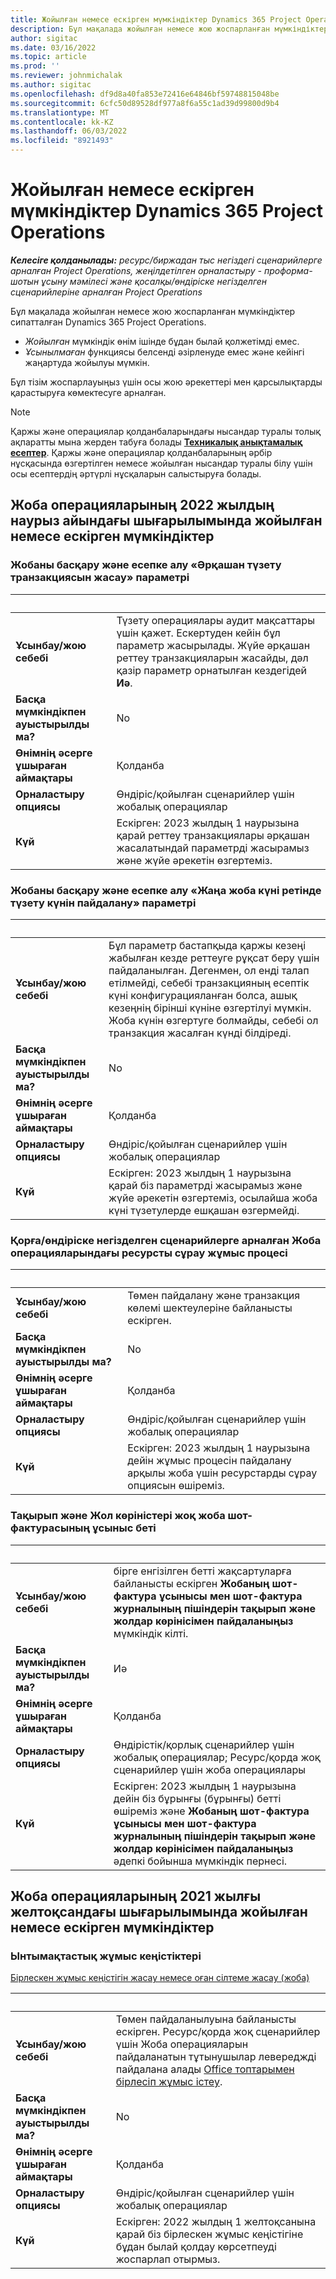 ```yaml
---
title: Жойылған немесе ескірген мүмкіндіктер Dynamics 365 Project Operations
description: Бұл мақалада жойылған немесе жою жоспарланған мүмкіндіктер сипатталған Dynamics 365 Project Operations.
author: sigitac
ms.date: 03/16/2022
ms.topic: article
ms.prod: ''
ms.reviewer: johnmichalak
ms.author: sigitac
ms.openlocfilehash: df9d8a40fa853e72416e64846bf59748815048be
ms.sourcegitcommit: 6cfc50d89528df977a8f6a55c1ad39d99800d9b4
ms.translationtype: MT
ms.contentlocale: kk-KZ
ms.lasthandoff: 06/03/2022
ms.locfileid: "8921493"
---
```

# <a name="removed-or-deprecated-features-in-dynamics-365-project-operations"></a>Жойылған немесе ескірген мүмкіндіктер Dynamics 365 Project Operations

_**Келесіге қолданылады:** ресурс/биржадан тыс негіздегі сценарийлерге арналған Project Operations, жеңілдетілген орналастыру - проформа-шотын ұсыну мәмілесі және қосалқы/өндіріске негізделген сценарийлеріне арналған Project Operations_

Бұл мақалада жойылған немесе жою жоспарланған мүмкіндіктер сипатталған Dynamics 365 Project Operations.

- *Жойылған* мүмкіндік өнім ішінде бұдан былай қолжетімді емес.
- *Ұсынылмаған* функциясы белсенді әзірленуде емес және кейінгі жаңартуда жойылуы мүмкін.

Бұл тізім жоспарлауыңыз үшін осы жою әрекеттері мен қарсылықтарды қарастыруға көмектесуге арналған.

> [!NOTE]
> Қаржы және операциялар қолданбаларындағы нысандар туралы толық ақпаратты мына жерден табуға болады [**Техникалық анықтамалық есептер**](/dynamics/s-e/global/axtechrefrep_61). Қаржы және операциялар қолданбаларының әрбір нұсқасында өзгертілген немесе жойылған нысандар туралы білу үшін осы есептердің әртүрлі нұсқаларын салыстыруға болады.

## <a name="features-removed-or-deprecated-in-the-project-operations-march-2022-release"></a>Жоба операцияларының 2022 жылдың наурыз айындағы шығарылымында жойылған немесе ескірген мүмкіндіктер

### <a name="project-management-and-accounting-always-create-adjustment-transaction-parameter"></a>Жобаны басқару және есепке алу «Әрқашан түзету транзакциясын жасау» параметрі

| &nbsp; | &nbsp; |
|--------|--------|
| **Ұсынбау/жою себебі** | Түзету операциялары аудит мақсаттары үшін қажет. Ескертуден кейін бұл параметр жасырылады. Жүйе әрқашан реттеу транзакцияларын жасайды, дәл қазір параметр орнатылған кездегідей **Иә**. |
| **Басқа мүмкіндікпен ауыстырылды ма?** | No |
| **Өнімнің әсерге ұшыраған аймақтары** | Қолданба |
| **Орналастыру опциясы** | Өндіріс/қойылған сценарийлер үшін жобалық операциялар |
| **Күй** | Ескірген: 2023 жылдың 1 наурызына қарай реттеу транзакциялары әрқашан жасалатындай параметрді жасырамыз және жүйе әрекетін өзгертеміз. |

### <a name="project-management-and-accounting-use-adjustment-date-as-new-project-date-parameter"></a>Жобаны басқару және есепке алу «Жаңа жоба күні ретінде түзету күнін пайдалану» параметрі

| &nbsp; | &nbsp; |
|--------|--------|
| **Ұсынбау/жою себебі** | Бұл параметр бастапқыда қаржы кезеңі жабылған кезде реттеуге рұқсат беру үшін пайдаланылған. Дегенмен, ол енді талап етілмейді, себебі транзакцияның есептік күні конфигурацияланған болса, ашық кезеңнің бірінші күніне өзгертілуі мүмкін. Жоба күнін өзгертуге болмайды, себебі ол транзакция жасалған күнді білдіреді. |
| **Басқа мүмкіндікпен ауыстырылды ма?** | No |
| **Өнімнің әсерге ұшыраған аймақтары** | Қолданба |
| **Орналастыру опциясы** | Өндіріс/қойылған сценарийлер үшін жобалық операциялар |
| **Күй** | Ескірген: 2023 жылдың 1 наурызына қарай біз параметрді жасырамыз және жүйе әрекетін өзгертеміз, осылайша жоба күні түзетулерде ешқашан өзгермейді. |

### <a name="resource-request-workflow-in-project-operations-for-stockedproduction-based-scenarios"></a>Қорға/өндіріске негізделген сценарийлерге арналған Жоба операцияларындағы ресурсты сұрау жұмыс процесі

| &nbsp; | &nbsp; |
|--------|--------|
| **Ұсынбау/жою себебі** | Төмен пайдалану және транзакция көлемі шектеулеріне байланысты ескірген. |
| **Басқа мүмкіндікпен ауыстырылды ма?** | No |
| **Өнімнің әсерге ұшыраған аймақтары** | Қолданба |
| **Орналастыру опциясы** | Өндіріс/қойылған сценарийлер үшін жобалық операциялар |
| **Күй** | Ескірген: 2023 жылдың 1 наурызына дейін жұмыс процесін пайдалану арқылы жоба үшін ресурстарды сұрау опциясын өшіреміз. |

### <a name="project-invoice-proposal-page-without-header-and-lines-views"></a>Тақырып және Жол көріністері жоқ жоба шот-фактурасының ұсыныс беті

| &nbsp; | &nbsp; |
|--------|--------|
| **Ұсынбау/жою себебі** | бірге енгізілген бетті жақсартуларға байланысты ескірген **Жобаның шот-фактура ұсынысы мен шот-фактура журналының пішіндерін тақырып және жолдар көрінісімен пайдаланыңыз** мүмкіндік кілті. |
| **Басқа мүмкіндікпен ауыстырылды ма?** | Иә |
| **Өнімнің әсерге ұшыраған аймақтары** | Қолданба |
| **Орналастыру опциясы** | Өндірістік/қорлық сценарийлер үшін жобалық операциялар; Ресурс/қорда жоқ сценарийлер үшін жоба операциялары |
| **Күй** | Ескірген: 2023 жылдың 1 наурызына дейін біз бұрынғы (бұрынғы) бетті өшіреміз және **Жобаның шот-фактура ұсынысы мен шот-фактура журналының пішіндерін тақырып және жолдар көрінісімен пайдаланыңыз** әдепкі бойынша мүмкіндік пернесі. |

## <a name="features-removed-or-deprecated-in-the-project-operations-december-2021-release"></a>Жоба операцияларының 2021 жылғы желтоқсандағы шығарылымында жойылған немесе ескірген мүмкіндіктер

### <a name="collaboration-workspaces"></a>Ынтымақтастық жұмыс кеңістіктері

[Бірлескен жұмыс кеңістігін жасау немесе оған сілтеме жасау (жоба)](/dynamicsax-2012/appuser-itpro/create-or-link-to-a-collaboration-workspace-project)

| &nbsp; | &nbsp; |
|--------|--------|
| **Ұсынбау/жою себебі** | Төмен пайдаланылуына байланысты ескірген. Ресурс/қорда жоқ сценарийлер үшін Жоба операцияларын пайдаланатын тұтынушылар левереджді пайдалана алады [Office топтарымен бірлесіп жұмыс істеу](../project-management/collaboration-groups.md). |
| **Басқа мүмкіндікпен ауыстырылды ма?** | No |
| **Өнімнің әсерге ұшыраған аймақтары** | Қолданба  |
| **Орналастыру опциясы** | Өндіріс/қойылған сценарийлер үшін жобалық операциялар |
| **Күй** | Ескірген: 2022 жылдың 1 желтоқсанына қарай біз бірлескен жұмыс кеңістігіне бұдан былай қолдау көрсетпеуді жоспарлап отырмыз. |
